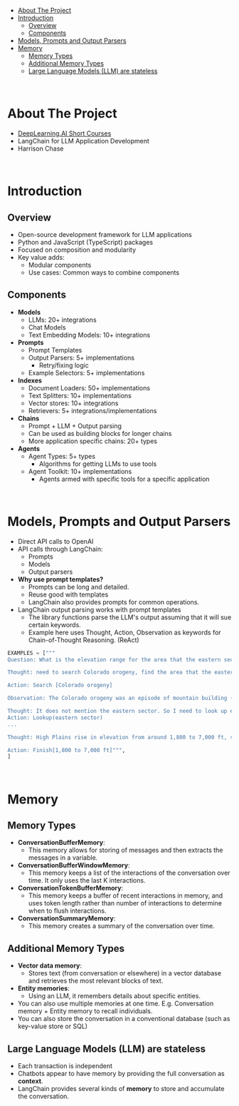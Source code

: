 - [About The Project](#about-the-project)
- [Introduction](#introduction)
  - [Overview](#overview)
  - [Components](#components)
- [Models, Prompts and Output Parsers](#models-prompts-and-output-parsers)
- [Memory](#memory)
  - [Memory Types](#memory-types)
  - [Additional Memory Types](#additional-memory-types)
  - [Large Language Models (LLM) are stateless](#large-language-models-llm-are-stateless)

&nbsp;

# About The Project

- [DeepLearning.AI Short Courses](https://learn.deeplearning.ai/)
- LangChain for LLM Application Development
- Harrison Chase

&nbsp;

# Introduction

## Overview

- Open-source development framework for LLM applications
- Python and JavaScript (TypeScript) packages
- Focused on composition and modularity
- Key value adds:
  - Modular components
  - Use cases: Common ways to combine components

## Components

- **Models**
  - LLMs: 20+ integrations
  - Chat Models
  - Text Embedding Models: 10+ integrations
- **Prompts**
  - Prompt Templates
  - Output Parsers: 5+ implementations
    - Retry/fixing logic
  - Example Selectors: 5+ implementations
- **Indexes**
  - Document Loaders: 50+ implementations
  - Text Splitters: 10+ implementations
  - Vector stores: 10+ integrations
  - Retrievers: 5+ integrations/implementations
- **Chains**
  - Prompt + LLM + Output parsing
  - Can be used as building blocks for longer chains
  - More application specific chains: 20+ types
- **Agents**
  - Agent Types: 5+ types
    - Algorithms for getting LLMs to use tools
  - Agent Toolkit: 10+ implementations
    - Agents armed with specific tools for a specific application

&nbsp;

# Models, Prompts and Output Parsers

- Direct API calls to OpenAI
- API calls through LangChain:
  - Prompts
  - Models
  - Output parsers
- **Why use prompt templates?**
  - Prompts can be long and detailed.
  - Reuse good with templates
  - LangChain also provides prompts for common operations.
- LangChain output parsing works with prompt templates
  - The library functions parse the LLM's output assuming that it will sue certain keywords.
  - Example here uses Thought, Action, Observation as keywords for Chain-of-Thought Reasoning. (ReAct)

```py
EXAMPLES = ["""
Question: What is the elevation range for the area that the eastern sector of the Colorado orogeny extends into?

Thought: need to search Colorado orogeny, find the area that the eastern sector of the Colorado orogeny extends into, then find the elevation range of the area.

Action: Search [Colorado orogeny]

Observation: The Colorado orogeny was an episode of mountain building (an orogeny) in Colorado and surrounding areas.

Thought: It does not mention the eastern sector. So I need to look up eastern sector.
Action: Lookup(eastern sector)
...

Thought: High Plains rise in elevation from around 1,800 to 7,000 ft, so the answer is 1,800 to 7,000 ft.

Action: Finish[1,800 to 7,000 ft]""",
]
```

&nbsp;

# Memory

## Memory Types

- **ConversationBufferMemory**:
  - This memory allows for storing of messages and then extracts the messages in a variable.
- **ConversationBufferWindowMemory**:
  - This memory keeps a list of the interactions of the conversation over time. It only uses the last K interactions.
- **ConversationTokenBufferMemory**:
  - This memory keeps a buffer of recent interactions in memory, and uses token length rather than number of interactions to determine when to flush interactions.
- **ConversationSummaryMemory**:
  - This memory creates a summary of the conversation over time.

## Additional Memory Types

- **Vector data memory**:
  - Stores text (from conversation or elsewhere) in a vector database and retrieves the most relevant blocks of text.
- **Entity memories**:
  - Using an LLM, it remembers details about specific entities.
- You can also use multiple memories at one time. E.g. Conversation memory + Entity memory to recall individuals.
- You can also store the conversation in a conventional database (such as key-value store or SQL)

## Large Language Models (LLM) are stateless

- Each transaction is independent
- Chatbots appear to have memory by providing the full conversation as **context**.
- LangChain provides several kinds of **memory** to store and accumulate the conversation.

&nbsp;
